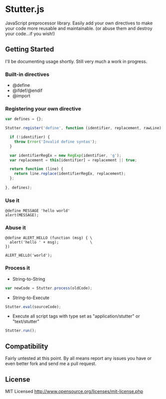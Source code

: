 Stutter.js
======

JavaScript preprocessor library. Easily add your own directives to make your code more reusable and maintainable. (or abuse them and destroy your code...if you wish!)

Getting Started
---------------

I'll be documenting usage shortly. Still very much a work in progress.


### Built-in directives
* @define
* @ifdef/@endif
* @import

### Registering your own directive

``` javascript
var defines = {};

Stutter.register('define', function (identifier, replacement, rawLine) {

  if (!identifier) {
    throw Error('Invalid define syntax');
  }

  var identifierRegEx = new RegExp(identifier, 'g');
  var replacement = this[identifier] = replacement || true;

  return function (line) {
    return line.replace(identifierRegEx, replacement);
  };
  
}, defines);
```

### Use it

```
@define MESSAGE 'hello world'
alert(MESSAGE);
```

### Abuse it

```
@define ALERT_HELLO (function (msg) { \
  alert('hello ' + msg);              \
})

ALERT_HELLO('world');
```

### Process it

* String-to-String

``` javascript
var newCode = Stutter.process(oldCode);
```

* String-to-Execute

``` javascript
Stutter.eval(sourceCode);
```

* Execute all script tags with type set as "application/stutter" or "text/stutter"

``` javascript
Stutter.run();
```

Compatibility
-------------

Fairly untested at this point. By all means report any issues you have or even better fork and send me a pull request.

License
------------

MIT Licensed
http://www.opensource.org/licenses/mit-license.php